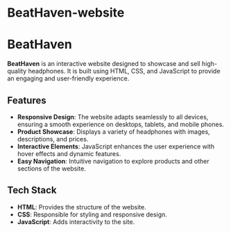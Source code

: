 # BeatHaven-website
# BeatHaven

**BeatHaven** is an interactive website designed to showcase and sell high-quality headphones. It is built using HTML, CSS, and JavaScript to provide an engaging and user-friendly experience.

## Features

- **Responsive Design**: The website adapts seamlessly to all devices, ensuring a smooth experience on desktops, tablets, and mobile phones.
- **Product Showcase**: Displays a variety of headphones with images, descriptions, and prices.
- **Interactive Elements**: JavaScript enhances the user experience with hover effects and dynamic features.
- **Easy Navigation**: Intuitive navigation to explore products and other sections of the website.

## Tech Stack

- **HTML**: Provides the structure of the website.
- **CSS**: Responsible for styling and responsive design.
- **JavaScript**: Adds interactivity to the site.
